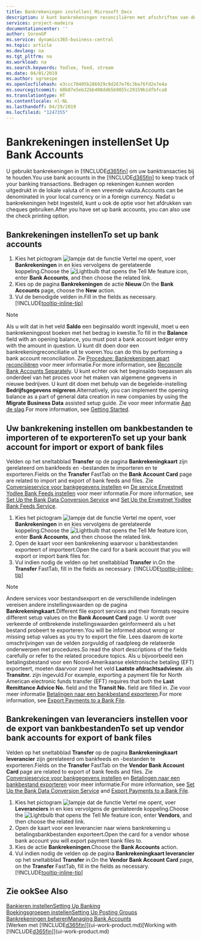 ```yaml
---
title: Bankrekeningen instellen| Microsoft Docs
description: U kunt bankrekeningen reconciliëren met afschriften van de bank.
services: project-madeira
documentationcenter: ''
author: SorenGP
ms.service: dynamics365-business-central
ms.topic: article
ms.devlang: na
ms.tgt_pltfrm: na
ms.workload: na
ms.search.keywords: Yodlee, feed, stream
ms.date: 04/01/2019
ms.author: sgroespe
ms.openlocfilehash: e3ccc70405b286929c9d267e76c3ba76fd2e7e4a
ms.sourcegitcommit: 60b87e5eb32bb408dd65b9855c29159b1dfbfca8
ms.translationtype: HT
ms.contentlocale: nl-NL
ms.lasthandoff: 04/29/2019
ms.locfileid: "1247355"
---
```

# <a name="set-up-bank-accounts"></a><span data-ttu-id="42f37-103">Bankrekeningen instellen</span><span class="sxs-lookup"><span data-stu-id="42f37-103">Set Up Bank Accounts</span></span>
<span data-ttu-id="42f37-104">U gebruikt bankrekeningen in [!INCLUDE[d365fin](includes/d365fin_md.md)] om uw banktransacties bij te houden.</span><span class="sxs-lookup"><span data-stu-id="42f37-104">You use bank accounts in the [!INCLUDE[d365fin](includes/d365fin_md.md)] to keep track of your banking transactions.</span></span> <span data-ttu-id="42f37-105">Bedragen op rekeningen kunnen worden uitgedrukt in de lokale valuta of in een vreemde valuta.</span><span class="sxs-lookup"><span data-stu-id="42f37-105">Accounts can be denominated in your local currency or in a foreign currency.</span></span> <span data-ttu-id="42f37-106">Nadat u bankrekeningen hebt ingesteld, kunt u ook de optie voor het afdrukken van cheques gebruiken.</span><span class="sxs-lookup"><span data-stu-id="42f37-106">After you have set up bank accounts, you can also use the check printing option.</span></span>

## <a name="to-set-up-bank-accounts"></a><span data-ttu-id="42f37-107">Bankrekeningen instellen</span><span class="sxs-lookup"><span data-stu-id="42f37-107">To set up bank accounts</span></span>
1. <span data-ttu-id="42f37-108">Kies het pictogram ![lampje dat de functie Vertel me opent](media/ui-search/search_small.png "Vertel me wat u wilt doen"), voer **Bankrekeningen** in en kies vervolgens de gerelateerde koppeling.</span><span class="sxs-lookup"><span data-stu-id="42f37-108">Choose the ![Lightbulb that opens the Tell Me feature](media/ui-search/search_small.png "Tell me what you want to do") icon, enter **Bank Accounts**, and then choose the related link.</span></span>
2. <span data-ttu-id="42f37-109">Kies op de pagina **Bankrekeningen** de actie **Nieuw**.</span><span class="sxs-lookup"><span data-stu-id="42f37-109">On the **Bank Accounts** page, choose the **New** action.</span></span>
3. <span data-ttu-id="42f37-110">Vul de benodigde velden in.</span><span class="sxs-lookup"><span data-stu-id="42f37-110">Fill in the fields as necessary.</span></span> [!INCLUDE[tooltip-inline-tip](includes/tooltip-inline-tip_md.md)]

> [!NOTE]
> <span data-ttu-id="42f37-111">Als u wilt dat in het veld **Saldo** een beginsaldo wordt ingevuld, moet u een bankrekeningpost boeken met het bedrag in kwestie.</span><span class="sxs-lookup"><span data-stu-id="42f37-111">To fill in the **Balance** field with an opening balance, you must post a bank account ledger entry with the amount in question.</span></span> <span data-ttu-id="42f37-112">U kunt dit doen door een bankrekeningreconciliatie uit te voeren.</span><span class="sxs-lookup"><span data-stu-id="42f37-112">You can do this by performing a bank account reconciliation.</span></span> <span data-ttu-id="42f37-113">Zie [Procedure: Bankrekeningen apart reconciliëren](bank-how-reconcile-bank-accounts-separately.md) voor meer informatie.</span><span class="sxs-lookup"><span data-stu-id="42f37-113">For more information, see [Reconcile Bank Accounts Separately](bank-how-reconcile-bank-accounts-separately.md).</span></span> <span data-ttu-id="42f37-114">U kunt echter ook het beginsaldo toepassen als onderdeel van het proces voor het maken van algemene gegevens in nieuwe bedrijven. U kunt dit doen met behulp van de begeleide-instelling **Bedrijfsgegevens migreren**.</span><span class="sxs-lookup"><span data-stu-id="42f37-114">Alternatively, you can implement the opening balance as a part of general data creation in new companies by using the **Migrate Business Data** assisted setup guide.</span></span> <span data-ttu-id="42f37-115">Zie voor meer informatie [Aan de slag](product-get-started.md).</span><span class="sxs-lookup"><span data-stu-id="42f37-115">For more information, see [Getting Started](product-get-started.md).</span></span>

## <a name="to-set-up-your-bank-account-for-import-or-export-of-bank-files"></a><span data-ttu-id="42f37-116">Uw bankrekening instellen om bankbestanden te importeren of te exporteren</span><span class="sxs-lookup"><span data-stu-id="42f37-116">To set up your bank account for import or export of bank files</span></span>
<span data-ttu-id="42f37-117">Velden op het sneltabblad **Transfer** op de pagina **Bankrekeningkaart** zijn gerelateerd om bankfeeds en -bestanden te importeren en te exporteren.</span><span class="sxs-lookup"><span data-stu-id="42f37-117">Fields on the **Transfer** FastTab on the **Bank Account Card** page are related to import and export of bank feeds and files.</span></span> <span data-ttu-id="42f37-118">Zie [Conversieservice voor bankgegevens instellen](bank-how-setup-bank-data-conversion-service.md) en [De service Envestnet Yodlee Bank Feeds instellen](bank-how-setup-bank-statement-service.md) voor meer informatie.</span><span class="sxs-lookup"><span data-stu-id="42f37-118">For more information, see [Set Up the Bank Data Conversion Service](bank-how-setup-bank-data-conversion-service.md) and [Set Up the Envestnet Yodlee Bank Feeds Service](bank-how-setup-bank-statement-service.md).</span></span>

1. <span data-ttu-id="42f37-119">Kies het pictogram ![lampje dat de functie Vertel me opent](media/ui-search/search_small.png "Vertel me wat u wilt doen"), voer **Bankrekeningen** in en kies vervolgens de gerelateerde koppeling.</span><span class="sxs-lookup"><span data-stu-id="42f37-119">Choose the ![Lightbulb that opens the Tell Me feature](media/ui-search/search_small.png "Tell me what you want to do") icon, enter **Bank Accounts**, and then choose the related link.</span></span>
2. <span data-ttu-id="42f37-120">Open de kaart voor een bankrekening waarvoor u bankbestanden exporteert of importeert.</span><span class="sxs-lookup"><span data-stu-id="42f37-120">Open the card for a bank account that you will export or import bank files for.</span></span>
3. <span data-ttu-id="42f37-121">Vul indien nodig de velden op het sneltabblad **Transfer** in.</span><span class="sxs-lookup"><span data-stu-id="42f37-121">On the **Transfer** FastTab, fill in the fields as necessary.</span></span> [!INCLUDE[tooltip-inline-tip](includes/tooltip-inline-tip_md.md)]

> [!NOTE]  
>   <span data-ttu-id="42f37-122">Andere services voor bestandsexport en de verschillende indelingen vereisen andere instellingswaarden op de pagina **Bankrekeningkaart**.</span><span class="sxs-lookup"><span data-stu-id="42f37-122">Different file export services and their formats require different setup values on the **Bank Account Card** page.</span></span> <span data-ttu-id="42f37-123">U wordt over verkeerde of ontbrekende instellingswaarden geïnformeerd als u het bestand probeert te exporteren.</span><span class="sxs-lookup"><span data-stu-id="42f37-123">You will be informed about wrong or missing setup values as you try to export the file.</span></span> <span data-ttu-id="42f37-124">Lees daarom de korte omschrijvingen van de velden zorgvuldig of raadpleeg de relateerde onderwerpen met procedures.</span><span class="sxs-lookup"><span data-stu-id="42f37-124">So read the short descriptions of the fields carefully or refer to the related procedure topics.</span></span> <span data-ttu-id="42f37-125">Als u bijvoorbeeld een betalingsbestand voor een Noord-Amerikaanse elektronische betaling (EFT) exporteert, moeten daarvoor zowel het veld **Laatste afdrachtsadviesnr.** als **Transitnr.** zijn ingevuld.</span><span class="sxs-lookup"><span data-stu-id="42f37-125">For example, exporting a payment file for North American electronic funds transfer (EFT) requires that both the **Last Remittance Advice No.** field and the **Transit No.** field are filled in.</span></span> <span data-ttu-id="42f37-126">Zie voor meer informatie [Betalingen naar een bankbestand exporteren](payables-how-export-payments-bank-file.md).</span><span class="sxs-lookup"><span data-stu-id="42f37-126">For more information, see [Export Payments to a Bank File](payables-how-export-payments-bank-file.md).</span></span>

## <a name="to-set-up-vendor-bank-accounts-for-export-of-bank-files"></a><span data-ttu-id="42f37-127">Bankrekeningen van leveranciers instellen voor de export van bankbestanden</span><span class="sxs-lookup"><span data-stu-id="42f37-127">To set up vendor bank accounts for export of bank files</span></span>
<span data-ttu-id="42f37-128">Velden op het sneltabblad **Transfer** op de pagina **Bankrekeningkaart leverancier** zijn gerelateerd om bankfeeds en -bestanden te exporteren.</span><span class="sxs-lookup"><span data-stu-id="42f37-128">Fields on the **Transfer** FastTab on the **Vendor Bank Account Card** page are related to export of bank feeds and files.</span></span> <span data-ttu-id="42f37-129">Zie [Conversieservice voor bankgegevens instellen](bank-how-setup-bank-data-conversion-service.md) en [Betalingen naar een bankbestand exporteren](payables-how-export-payments-bank-file.md) voor meer informatie.</span><span class="sxs-lookup"><span data-stu-id="42f37-129">For more information, see [Set Up the Bank Data Conversion Service](bank-how-setup-bank-data-conversion-service.md) and [Export Payments to a Bank File](payables-how-export-payments-bank-file.md).</span></span>

1. <span data-ttu-id="42f37-130">Kies het pictogram ![lampje dat de functie Vertel me opent](media/ui-search/search_small.png "Vertel me wat u wilt doen"), voer **Leveranciers** in en kies vervolgens de gerelateerde koppeling.</span><span class="sxs-lookup"><span data-stu-id="42f37-130">Choose the ![Lightbulb that opens the Tell Me feature](media/ui-search/search_small.png "Tell me what you want to do") icon, enter **Vendors**, and then choose the related link.</span></span>
2. <span data-ttu-id="42f37-131">Open de kaart voor een leverancier naar wiens bankrekening u betalingsbankbestanden exporteert.</span><span class="sxs-lookup"><span data-stu-id="42f37-131">Open the card for a vendor whose bank account you will export payment bank files to.</span></span>
3. <span data-ttu-id="42f37-132">Kies de actie **Bankrekeningen**.</span><span class="sxs-lookup"><span data-stu-id="42f37-132">Choose the **Bank Accounts** action.</span></span>
3. <span data-ttu-id="42f37-133">Vul indien nodig de velden op de pagina **Bankrekeningkaart leverancier** op het sneltabblad **Transfer** in.</span><span class="sxs-lookup"><span data-stu-id="42f37-133">On the **Vendor Bank Account Card** page, on the **Transfer** FastTab, fill in the fields as necessary.</span></span> [!INCLUDE[tooltip-inline-tip](includes/tooltip-inline-tip_md.md)]

## <a name="see-also"></a><span data-ttu-id="42f37-134">Zie ook</span><span class="sxs-lookup"><span data-stu-id="42f37-134">See Also</span></span>
[<span data-ttu-id="42f37-135">Bankieren instellen</span><span class="sxs-lookup"><span data-stu-id="42f37-135">Setting Up Banking</span></span>](bank-setup-banking.md)  
[<span data-ttu-id="42f37-136">Boekingsgroepen instellen</span><span class="sxs-lookup"><span data-stu-id="42f37-136">Setting Up Posting Groups</span></span>](finance-posting-groups.md)  
[<span data-ttu-id="42f37-137">Bankrekeningen beheren</span><span class="sxs-lookup"><span data-stu-id="42f37-137">Managing Bank Accounts</span></span>](bank-manage-bank-accounts.md)  
<span data-ttu-id="42f37-138">[Werken met [!INCLUDE[d365fin](includes/d365fin_md.md)]](ui-work-product.md)</span><span class="sxs-lookup"><span data-stu-id="42f37-138">[Working with [!INCLUDE[d365fin](includes/d365fin_md.md)]](ui-work-product.md)</span></span>
